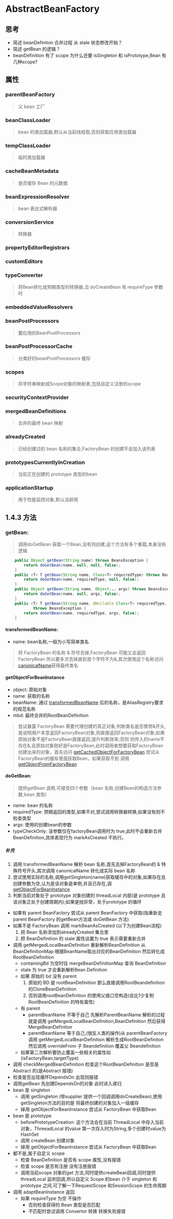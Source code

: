 # AbstractBeanFactory

## 思考
* 简述 beanDefiniton 合并过程 从 stale 状态修改开始？
* 简述 getBean 的逻辑？
* beanDefinition 有了 scope 为什么还要 isSingleton 和 isPrototype,Bean 有几种scope?
## 属性
### parentBeanFactory 
>父 bean 工厂
### beanClassLoader 
>bean 的类加载器,默认从当前线程取,否则获取应用类加载器
### tempClassLoader 
>临时类加载器
### cacheBeanMetadata 
>是否缓存 Bean 的元数据
### beanExpressionResolver 
>bean 表达式解析器
### conversionService 
> 转换器
### propertyEditorRegistrars

### customEditors

### typeConverter
> 将Bean转化成预期类型的转换器,当 doCreateBean 有 requireType 参数时
### embeddedValueResolvers

### beanPostProcessors 
>要应用的BeanPostProcessors
### beanPostProcessorCache 
>分类好的beanPostProcessors 缓存
### scopes 
>将字符串映射成Scope对象的映射表,包括自定义注册的scope
### securityContextProvider

### mergedBeanDefinitions 
>合并的最终 bean 映射
### alreadyCreated 
>已经创建过的 bean 名称的集合,FactoryBean 的创建不会加入该列表
### prototypesCurrentlyInCreation 
>当前正在创建的 prototype 类型的bean
### applicationStartup 
>用于性能监控对象,默认没卵用
## 1.4.3 方法
### getBean: 
> 调用doGetBean 获取一个Bean,没有则创建,这个方法有多个重载,本身没有逻辑
```java
	public Object getBean(String name) throws BeansException {
		return doGetBean(name, null, null, false);
	}
	public <T> T getBean(String name, Class<T> requiredType) throws BeansException {
		return doGetBean(name, requiredType, null, false);
	}
	public Object getBean(String name, Object... args) throws BeansException {
		return doGetBean(name, null, args, false);
	}
	public <T> T getBean(String name, @Nullable Class<T> requiredType, @Nullable Object... args)
			throws BeansException {
		return doGetBean(name, requiredType, args, false);
	}
```
#### transformedBeanName:
* name: bean名称,一般为小写简单类名
> 将 FactoryBean 的名称 & 符号去掉,FactoryBean 可能又会返回 FactoryBean 所以要多次去掉直到首个字符不为&,其次使用这个名称访问[canonicalName](2.1_SimpleAliasRegistry.md#canonicalName)获得最终类名
#### getObjectForBeanInstance
* object: 原始对象
* name: 获取的名称
* beanName: 通过 [transformedBeanName](#transformedBeanName) 后的名称，是AliasRegistry要求的规范名称
* mbd: 最终合并的RootBeanDefinition
> 尝试暴露 FactoryBean 需要代理创建的真正对象,判断类名是否携带&开头,是说明用户本意返回FactoryBean对象,则直接返回FactoryBean对象;如果原始对象不是FactoryBean直接返回,提升判断效率;否则 则传入的name不存在&,且原始对象刚好是FactoryBean,此时调用者想要获取FactoryBean创建出来的对象，首先访问 [getCachedObjectForFactoryBean](./2.3_FactoryBeanRegistrySupport.md#getCachedObjectForFactoryBean) 尝试从FactoryBean的缓存里面获取Bean，如果获取不到 调用[getObjectFromFactoryBean](./2.3_FactoryBeanRegistrySupport.md#getObjectFromFactoryBean)
#### doGetBean:
>提供getBean 调用,可接受四个参数（bean 名称,创建Bean的构造方法参数,bean 类型)
* name: bean 的名称
* requiredType: 预期返回的类型,如果不对,尝试调用转换器转换,如果没有则不检查类型
* args: 使用的创建bean的参数
* typeCheckOnly: 该参数仅在factoryBean调用时为 true,此时不会重新合并BeanDefinition,具体表现行为 markAsCreated 不执行。

##### 补充
  1. 调用 transformedBeanName 解析 bean 名称,首先去掉FactoryBean的 & 特殊符号开头,其次调用 canonicalName 转化成实际 bean 名称
  2. 尝试使用实际的名称,调用getSingleton(name)获取缓存中的对象,如果存在且创建参数为空,认为是该对象是单例,并且已存在,调 [getObjectForBeanInstance](#getObjectForBeanInstance)
  3. 判断当前对象处于 prototype 对象创建的 threadLocal 内部(是 prototype 且该对象正处于创建周期内);如果是抛异常，处于prototype 的循环
  * 如果有 parent BeanFactory 尝试从 parent BeanFactory 中获取(指重新走 parent BeanFactory 的getBean方法或 doGetBean 方法)
  * 如果不是 FactoryBean 调用 markBeanAsCreated (以下为创建Bean流程)
    1. 把 Bean 名称添加到alreadyCreated 集合里
    2. 把 BeanDefinition 的 stale 属性设置为 true 表示需要重新合并
  * 调用 getMergedLocalBeanDefinition 重新解析BeanDefinition 从BeanDefinitionMap  根据BeanName取出对应的BeanDefinition 然后转化成RootBeanDefinition
    * containingBd 为空时往 mergeBeanDefinitionMap 查询 BeanDefinition
    * stale 为 true 才会重新解析Bean Definition
    * 如果 原始的 bd 没有 parent
      1. 原始的 BD 是 rootBeanDefinition 那么直接调用RootBeandefinition 的CloneBeanDefinition
      2. 否则调用rootBeanDefinition 的使用父接口空构造(会比1少复制 RootBeanDefinition 的特有属性)
    * 有 parent 
      * parentBeanName 不等于自己 先解析ParentBeanName 解析的过程就是调用 getMergedLocalBeanDefinition,BeanDefinition 然后获得MergeBeanDefiniton
      * parentBeanName 等于自己,(很反人类的操作)从 parentBeanFactory 调用 getMergedLocalBeanDefinition 解析生成RootBeanDefiniton 然后调用 overrideFrom 子 Beandefinition 覆盖父 Beandefinition
    * 如果第二次解析要防止覆盖一些相关的属性如(isFactoryBean,targetType)
  * 调用 checkMergedBeanDefinition 检查这个RootBeanDefinition 是否是Abstract 的(是Abstract 报错)
  * 检查是否出现循环DependsOn 出现则报错
  * 调用getBean 先创建DependsOn的对象 此时进入递归
  * bean 是 singleton
    * 调用 getSingleton (带supplier 提供一个回调调用doCreateBean),使用getSingleton方法的目的是 将最终创建的对象加入一级缓存
    * 掉用  getObjectForBeanInstance 尝试从 FactoryBean 中获取Bean
  * bean 是 prototype 
    * beforePrototypeCreation: 这个方法会在当前 ThreadLocal 中存入当前对象，ThreeadLocal 的value 第一次存入时为String,多个创建时value为HashSet
    * 调用 createBean 创建对象
    * 掉用  getObjectForBeanInstance 尝试从 FactoryBean 中获取Bean
  * 都不是,属于自定义 scope 
    * 检查 BeanDefinition 是否有 scope 属性,没有报错
    * 检查 scope 是否有注册 没有注册报错
    * 调用当前scope 对象的get 方法,同时提供createBean回调,同时提供 threadLocal 监听回调,所以自定义 Scope 的bean 介于 singleton 和 prototype 之间,可了解一下RequestScope 和SessionScope 的生命周期
  * 调用 adaptBeanInstance 返回
    * 如果 requireType 为空 不操作
      * 否则检查获得的 Bean 类型是否匹配
      * 不匹配时尝试调用 Convertor 转换 转换失败报错